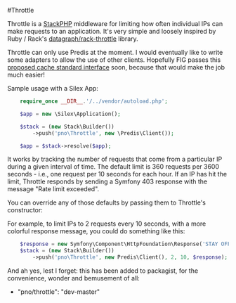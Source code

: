 #Throttle

Throttle is a [StackPHP](http://www.stackphp.com) middleware for limiting how often individual IPs can make requests to an application. It's very simple and loosely inspired by Ruby / Rack's [datagraph/rack-throttle](https://github.com/datagraph/rack-throttle) library.

Throttle can only use Predis at the moment. I would eventually like to write some adapters to allow the use of other clients. Hopefully FIG passes this [proposed cache standard interface](https://github.com/php-fig/fig-standards/blob/master/proposed/cache.md) soon, because that would make the job much easier!

Sample usage with a Silex App:

```php
    require_once __DIR__.'/../vendor/autoload.php';

    $app = new \Silex\Application();

    $stack = (new Stack\Builder())
	    ->push('pno\Throttle', new \Predis\Client());

    $app = $stack->resolve($app);
```

It works by tracking the number of requests that come from a particular IP during a given interval of time. The default limit is 360 requests per 3600 seconds - i.e., one request per 10 seconds for each hour. If an IP has hit the limit, Throttle responds by sending a Symfony 403 response with the message "Rate limit exceeded".

You can override any of those defaults by passing them to Throttle's constructor:

For example, to limit IPs to 2 requests every 10 seconds, with a more colorful response message, you could do something like this:

```php
    $response = new Symfony\Component\HttpFoundation\Response('STAY OFF MY LAWN!!! >(', 403);
    $stack = (new Stack\Builder())
        ->push('pno\Throttle', new Predis\Client(), 2, 10, $response);
```

And ah yes, lest I forget: this has been added to packagist, for the convenience, wonder and bemusement of all:

 * "pno/throttle": "dev-master"